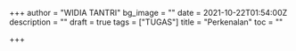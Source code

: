 +++
author = "WIDIA TANTRI"
bg_image = ""
date = 2021-10-22T01:54:00Z
description = ""
draft = true
tags = ["TUGAS"]
title = "Perkenalan"
toc = ""

+++
